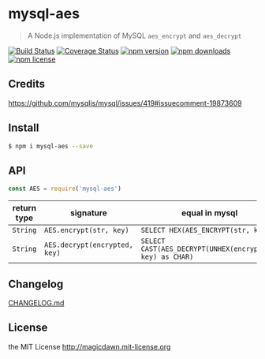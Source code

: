 # mysql-aes
> A Node.js implementation of MySQL `aes_encrypt` and `aes_decrypt`

[![Build Status](https://img.shields.io/travis/magicdawn/node-mysql-aes.svg?style=flat-square)](https://travis-ci.org/magicdawn/node-mysql-aes)
[![Coverage Status](https://img.shields.io/codecov/c/github/magicdawn/node-mysql-aes.svg?style=flat-square)](https://codecov.io/gh/magicdawn/node-mysql-aes)
[![npm version](https://img.shields.io/npm/v/mysql-aes.svg?style=flat-square)](https://www.npmjs.com/package/mysql-aes)
[![npm downloads](https://img.shields.io/npm/dm/mysql-aes.svg?style=flat-square)](https://www.npmjs.com/package/mysql-aes)
[![npm license](https://img.shields.io/npm/l/mysql-aes.svg?style=flat-square)](http://magicdawn.mit-license.org)

## Credits
https://github.com/mysqljs/mysql/issues/419#issuecomment-19873609

## Install
```sh
$ npm i mysql-aes --save
```

## API
```js
const AES = require('mysql-aes')
```

|return type|signature|equal in mysql|
|---|---|---|
| `String` | `AES.encrypt(str, key)`        | `SELECT HEX(AES_ENCRYPT(str, key))` |
| `String` | `AES.decrypt(encrypted, key)`  | `SELECT CAST(AES_DECRYPT(UNHEX(encrypted), key) as CHAR)`

## Changelog
[CHANGELOG.md](CHANGELOG.md)

## License
the MIT License http://magicdawn.mit-license.org